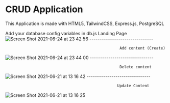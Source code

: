# CRUD  Application
This Application is made with HTML5, TailwindCSS, Express.js, PostgreSQL

Add your database config variables in db.js
                                                      Landing Page
![Screen Shot 2021-06-24 at 23 42 56](https://user-images.githubusercontent.com/75132670/123330083-3b0bfb00-d546-11eb-9c7d-111168d2c55c.png)
                                             -------------------------------
                                             
                                                      Add content (Create)
![Screen Shot 2021-06-24 at 23 44 00](https://user-images.githubusercontent.com/75132670/123330285-7d353c80-d546-11eb-8b9b-f1e39d2b48f5.png)
                                             -------------------------------
                                           
                                            
                                                      Delete content
![Screen Shot 2021-06-21 at 13 16 42](https://user-images.githubusercontent.com/75132670/123330454-b53c7f80-d546-11eb-823b-947760069c47.png)
                                            -------------------------------
                                            
                                                     Update Content
![Screen Shot 2021-06-21 at 13 16 25](https://user-images.githubusercontent.com/75132670/123330691-02b8ec80-d547-11eb-862f-72ef952ec475.png)
                                                     
